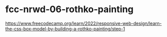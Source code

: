 # fcc-nrwd-06-rothko-painting

https://www.freecodecamp.org/learn/2022/responsive-web-design/learn-the-css-box-model-by-building-a-rothko-painting/step-1